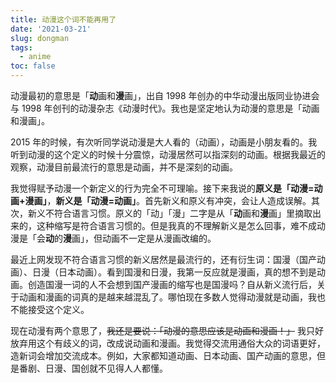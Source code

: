 ```yaml
---
title: 动漫这个词不能再用了
date: '2021-03-21'
slug: dongman
tags:
  - anime
toc: false
---
```


动漫最初的意思是「**动**画和**漫**画」，出自 1998 年创办的中华动漫出版同业协进会与 1998 年创刊的动漫杂志《动漫时代》。我也是坚定地认为动漫的意思是「动画和漫画」。

2015 年的时候，有次听同学说动漫是大人看的（动画），动画是小朋友看的。我听到动漫的这个定义的时候十分震惊，动漫居然可以指深刻的动画。根据我最近的观察，动漫目前最流行的意思是动画，并不是深刻的动画。

我觉得赋予动漫一个新定义的行为完全不可理喻。接下来我说的**原义是「动漫=动画+漫画」**，**新义是「动漫=动画」**。首先新义和原义有冲突，会让人造成误解。其次，新义不符合语言习惯。原义的「动」「漫」二字是从「**动**画和**漫**画」里摘取出来的，这种缩写是符合语言习惯的。但是我真的不理解新义是怎么回事，难不成动漫是「会**动**的**漫**画」，但动画不一定是从漫画改编的。

最近上网发现不符合语言习惯的新义居然是最流行的，还有衍生词：国漫（国产动画）、日漫（日本动画）。看到国漫和日漫，我第一反应就是漫画，真的想不到是动画。创造国漫一词的人不会想到国产漫画的缩写也是国漫吗？自从新义流行后，关于动画和漫画的词真的是越来越混乱了。哪怕现在多数人觉得动漫就是动画，我也不能接受这个定义。

现在动漫有两个意思了，~~我还是要说：「动漫的意思应该是动画和漫画！」~~ 我只好放弃用这个有歧义的词，改成说动画和漫画。我觉得交流用通俗大众的词语更好，造新词会增加交流成本。例如，大家都知道动画、日本动画、国产动画的意思，但是番剧、日漫、国创就不见得人人都懂。
